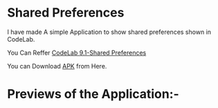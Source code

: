 # Shared Preferences
I have made A simple Application to show shared preferences shown in CodeLab.

You Can Reffer [CodeLab 9.1-Shared Preferences](https://developer.android.com/codelabs/android-training-shared-preferences?index=..%2F..%2Fandroid-training#3)

You can Download [APK]() from Here.

# Previews of the Application:-

